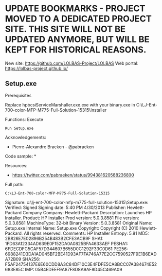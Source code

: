 # UPDATE BOOKMARKS - PROJECT MOVED TO A DEDICATED PROJECT SITE. THIS SITE WILL NOT BE UPDATED ANYMORE, BUT WILL BE KEPT FOR HISTORICAL REASONS.
New site: https://github.com/LOLBAS-Project/LOLBAS
Web portal: https://lolbas-project.github.io/ 
## Setup.exe

Prerequisites

Replace hpbcsiServiceMarshaller.exe.exe with your binary.exe in C:\LJ-Ent-700-color-MFP-M775-Full-Solution-15315\Installer

Functions: Execute

```
Run Setup.exe   
```

Acknowledgements:
* Pierre-Alexandre Braeken - @pabraeken

Code sample:
* 

Resources:
* https://twitter.com/pabraeken/status/994381620588236800

Full path:
```
C:\LJ-Ent-700-color-MFP-M775-Full-Solution-15315
```

Signature:
c:\lj-ent-700-color-mfp-m775-full-solution-15315\Setup.exe:
        Verified:       Signed
        Signing date:   5:40 PM 4/30/2013
        Publisher:      Hewlett-Packard Company
        Company:        Hewlett-Packard
        Description:    Launches HP Installer.
        Product:        HP Installer
        Prod version:   5.0.3.8581
        File version:   5.0.3.8581
        MachineType:    32-bit
        Binary Version: 5.0.3.8581
        Original Name:  Setup.exe
        Internal Name:  Setup.exe
        Copyright:      Copyright (C) 2010 Hewlett-Packard. All rights reserved.
        Comments:       HP Installer
        Entropy:        5.81
        MD5:    2B826E7E02896B254B483B2CFE3ACB9F
        SHA1:   1FD63A12334AD639E0F152DA0A0825BFA4633AEF
        PESHA1: 6FDECDFC5CAF57D344607B655D0C1292F33C0D61
        PE256:  6988241D3DA1AD045BF2BE41D93AF7FA746A77E2CC7590527F9E1B6EADA72B09
        SHA256: F5AF24754137E6E60CDD8A3C84DF10C3E4FDFE5CA8BCC07A384674E52683E85C
        IMP:    05B4EDEEF9A87F8D8A9AF8D45C469A09
